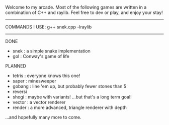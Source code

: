 Welcome to my arcade.
Most of the following games are written in a combination of C++ and raylib.
Feel free to dev or play, and enjoy your stay!

-----
COMMANDS I USE:
g++ snek.cpp -lraylib

-----

DONE
- snek   : a simple snake implementation
- gol    : Conway's game of life

PLANNED
- tetris : everyone knows this one!
- saper  : minesweeper
- gobang : line 'em up, but probably fewer stones than 5
- reversi
- shogi  : maybe with variants! ...but that's a long term goal!
- vector : a vector renderer
- render : a more advanced, triangle renderer with depth

...and hopefully many more to come.
